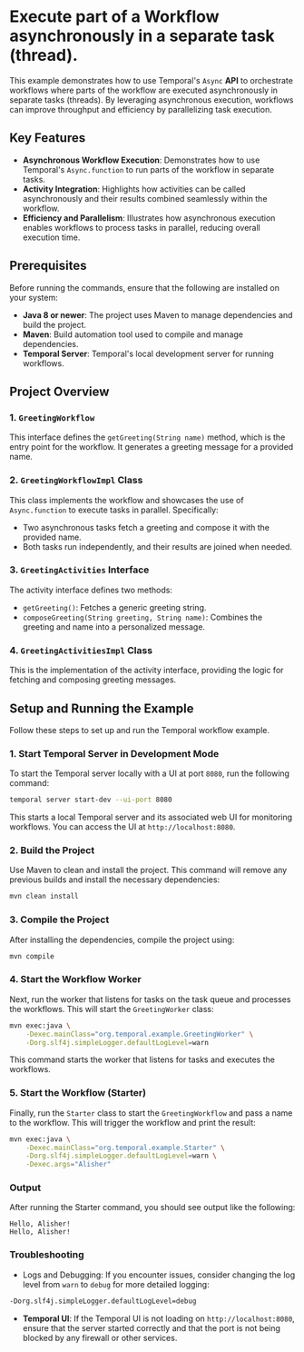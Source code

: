 # Execute part of a Workflow asynchronously in a separate task (thread).

This example demonstrates how to use Temporal's `Async` **API** to orchestrate workflows where parts of the workflow are
executed asynchronously in separate tasks (threads). By leveraging asynchronous execution, workflows can improve
throughput and efficiency by parallelizing task execution.

## Key Features

- **Asynchronous Workflow Execution**: Demonstrates how to use Temporal's `Async.function` to run parts of the workflow
  in separate tasks.
- **Activity Integration**: Highlights how activities can be called asynchronously and their results combined seamlessly
  within the workflow.
- **Efficiency and Parallelism**: Illustrates how asynchronous execution enables workflows to process tasks in parallel,
  reducing overall execution time.

## Prerequisites

Before running the commands, ensure that the following are installed on your system:

- **Java 8 or newer**: The project uses Maven to manage dependencies and build the project.
- **Maven**: Build automation tool used to compile and manage dependencies.
- **Temporal Server**: Temporal's local development server for running workflows.

## Project Overview

### 1. `GreetingWorkflow`

This interface defines the `getGreeting(String name)` method, which is the entry point for the workflow. It generates a
greeting message for a provided name.

### 2. `GreetingWorkflowImpl` Class

This class implements the workflow and showcases the use of `Async.function` to execute tasks in parallel. Specifically:

- Two asynchronous tasks fetch a greeting and compose it with the provided name.
- Both tasks run independently, and their results are joined when needed.

### 3. `GreetingActivities` Interface

The activity interface defines two methods:

- `getGreeting()`: Fetches a generic greeting string.
- `composeGreeting(String greeting, String name)`: Combines the greeting and name into a personalized message.

### 4. `GreetingActivitiesImpl` Class

This is the implementation of the activity interface, providing the logic for fetching and composing greeting messages.

## Setup and Running the Example

Follow these steps to set up and run the Temporal workflow example.

### 1. Start Temporal Server in Development Mode

To start the Temporal server locally with a UI at port `8080`, run the following command:

```bash
temporal server start-dev --ui-port 8080
```

This starts a local Temporal server and its associated web UI for monitoring workflows. You can access the UI
at `http://localhost:8080`.

### 2. Build the Project

Use Maven to clean and install the project. This command will remove any previous builds and install the necessary
dependencies:

```bash
mvn clean install
```

### 3. Compile the Project

After installing the dependencies, compile the project using:

```bash
mvn compile
```

### 4. Start the Workflow Worker

Next, run the worker that listens for tasks on the task queue and processes the workflows. This will start
the `GreetingWorker` class:

```bash
mvn exec:java \
    -Dexec.mainClass="org.temporal.example.GreetingWorker" \
    -Dorg.slf4j.simpleLogger.defaultLogLevel=warn
```

This command starts the worker that listens for tasks and executes the workflows.

### 5. Start the Workflow (Starter)

Finally, run the `Starter` class to start the `GreetingWorkflow` and pass a name to the workflow. This will trigger the
workflow and print the result:

```bash
mvn exec:java \
    -Dexec.mainClass="org.temporal.example.Starter" \
    -Dorg.slf4j.simpleLogger.defaultLogLevel=warn \
    -Dexec.args="Alisher"
```

### Output

After running the Starter command, you should see output like the following:

```
Hello, Alisher!
Hello, Alisher!
```

### Troubleshooting

- Logs and Debugging: If you encounter issues, consider changing the log level from `warn` to `debug` for more detailed
  logging:

```bash
-Dorg.slf4j.simpleLogger.defaultLogLevel=debug
```

- **Temporal UI**: If the Temporal UI is not loading on `http://localhost:8080`, ensure that the server started
  correctly and that the port is not being blocked by any firewall or other services.
